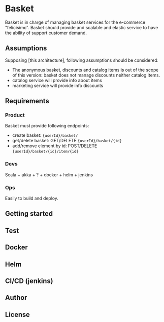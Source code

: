 # Basket

Basket is in charge of managing basket services for the e-commerce "felicisimo".
Basket should provide and scalable and elastic service to have the ability of 
support customer demand.


## Assumptions

Supposing [this architecture], following assumptions should be considered:

 - The anonymous basket, discounts and catalog items is out of the scope of this 
  version: basket does not manage discounts neither catalog items.
 - catalog service will provide info about items
 - marketing service will provide info discounts

## Requirements

### Product

Basket must provide following endpoints:

 - create basket: `{userId}/basket/`
 - get/delete basket: GET/DELETE `{userId}/basket/{id}`
 - add/remove element by id: POST/DELETE `{userId}/basket/{id}/item/{id}`

### Devs

Scala + akka + ? + docker + helm + jenkins

### Ops

Easily to build and deploy.

## Getting started

## Test

## Docker

## Helm

## CI/CD (jenkins)

## Author

## License


 
 


